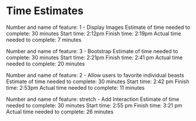 # Time Estimates

Number and name of feature: 1 - Display Images
Estimate of time needed to complete: 30 minutes
Start time: 2:12pm
Finish time: 2:19pm
Actual time needed to complete: 7 minutes

Number and name of feature: 3 - Bootstrap
Estimate of time needed to complete: 30 minutes
Start time: 2:21pm
Finish time: 2:41 pm
Actual time needed to complete: 20 minutes

Number and name of feature: 2 - Allow users to favorite individual beasts
Estimate of time needed to complete: 30 minutes
Start time: 2:42 pm
Finish time: 2:53pm
Actual time needed to complete: 11 minutes

Number and name of feature: stretch - Add Interaction
Estimate of time needed to complete: 30 minutes
Start time: 2:55 pm
Finish time: 3:21 pm
Actual time needed to complete: 26 minutes